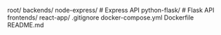 root/
  backends/
    node-express/          # Express API
    python-flask/          # Flask API
  frontends/
    react-app/
  .gitignore
  docker-compose.yml
  Dockerfile
  README.md

